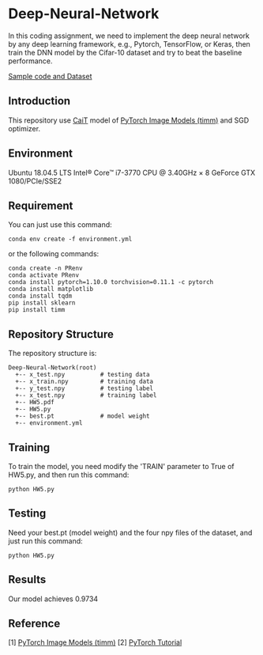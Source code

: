 # Deep-Neural-Network

In this coding assignment, we need to implement the deep neural network by any deep learning framework, e.g., Pytorch, TensorFlow, or Keras, then train the DNN model by the Cifar-10 dataset and try to beat the baseline performance.

[Sample code and Dataset](https://github.com/NCTU-VRDL/CS_AT0828/tree/main/HW5)

## Introduction

This repository use [CaiT](https://github.com/rwightman/pytorch-image-models/blob/master/timm/models/cait.py) model of [PyTorch Image Models (timm)](https://github.com/rwightman/pytorch-image-models) and SGD optimizer.


## Environment

Ubuntu 18.04.5 LTS
Intel® Core™ i7-3770 CPU @ 3.40GHz × 8
GeForce GTX 1080/PCIe/SSE2

## Requirement

You can just use this command: 
```env
conda env create -f environment.yml
```

or the following commands:

```env
conda create -n PRenv
conda activate PRenv
conda install pytorch=1.10.0 torchvision=0.11.1 -c pytorch
conda install matplotlib
conda install tqdm
pip install sklearn
pip install timm
```

## Repository Structure

The repository structure is:
```
Deep-Neural-Network(root)
  +-- x_test.npy          # testing data
  +-- x_train.npy         # training data
  +-- y_test.npy          # testing label
  +-- x_test.npy          # training label
  +-- HW5.pdf
  +-- HW5.py
  +-- best.pt             # model weight
  +-- environment.yml
```

## Training

To train the model, you need modify the 'TRAIN' parameter to True of HW5.py, and then run this command:

```train
python HW5.py
```

## Testing

Need your best.pt (model weight) and the four npy files of the dataset, and just run this command:

```train
python HW5.py
```

## Results

Our model achieves 0.9734

## Reference
[1] [PyTorch Image Models (timm)](https://github.com/rwightman/pytorch-image-models)
[2] [PyTorch Tutorial](https://github.com/pytorch/tutorials)
